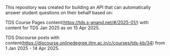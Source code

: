 This repository was created for building an API that can automatically answer student questions on their behalf based on:

TDS Course Pages content(https://tds.s-anand.net/#/2025-01/) with content for TDS Jan 2025 as on 15 Apr 2025.

TDS Discourse posts with content(https://discourse.onlinedegree.iitm.ac.in/c/courses/tds-kb/34) from 1 Jan 2025 - 14 Apr 2025.
